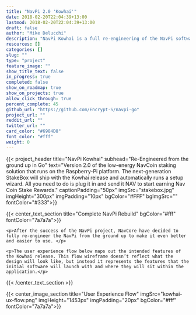 ```yaml
---
title: "NavPi 2.0 'Kowhai'"
date: 2018-02-20T22:04:39+13:00
lastmod: 2018-02-20T22:04:39+13:00
draft: false
author: "Mike Delucchi"
description: "NavPi Kowhai is a full re-engineering of the NavPi software from the ground up to make it even better and easier to use."
resources: []
categories: []
slug: ""
type: "project"
feature_image: ""
show_title_text: false
in_progress: true
completed: false
show_on_roadmap: true
show_on_projects: true
allow_click_through: true
percent_complete: 45
github_url: "https://github.com/Encrypt-S/navpi-go"
project_url: ""
reddit_url: ""
twitter_url: ""
card_color: "#6984D8"
font_color: "#fff"
weight: 0
---
```


{{< project_header
    title="NavPi Kowhai"
    subhead="Re-Engineered from the ground up in Go"
    text="Version 2.0 of the low-energy NavCoin staking solution that runs on the Raspberry-Pi platform. The next-generation StakeBox will ship with the Kowhai release and automatically runs a setup wizard. All you need to do is plug it in and send it NAV to start earning Nav Coin Stake Rewards."
    captionPadding="50px"
    imgSrc="stakebox.jpg"
    imgHeight="300px"
    imgPadding="10px"
    bgColor="#FFF"
    bgImgSrc=""
    fontColor="#333">}}

{{< center_text_section
    title="Complete NavPi Rebuild"
    bgColor="#fff"
    fontColor="7a7a7a">}}

    <p>After the success of the NavPi project, NavCore have decided to fully re-engineer the NavPi from the ground up to make it even better and easier to use. </p>

    <p>The user experience flow below maps out the intended features of the Kowhai release. This flow wireframe doesn’t reflect what the design will look like, but instead it represents the features that the initial software will launch with and where they will sit within the application.</p>

{{< /center_text_section >}}

{{< center_image_section
    title="User Experience Flow"
    imgSrc="kowhai-ux-flow.png"
    imgHeight="1453px"
    imgPadding="20px"
    bgColor="#fff"
    fontColor="7a7a7a">}}


